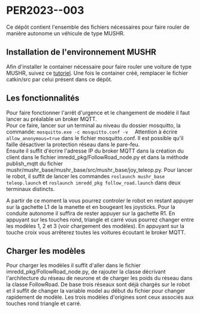 # PER2023--003
Ce dépôt contient l'ensemble des fichiers nécessaires pour faire rouler de manière autonome un véhicule de type MUSHR.

## Installation de l'environnement MUSHR
Afin d'installer le container nécessaire pour faire rouler une voiture de type MUSHR, suivez ce [tutoriel](https://anr-multitrans.github.io/Robot_MuSHR/).
Une fois le container créé, remplacer le fichier catkin/src par celui présent dans ce dépôt.

## Les fonctionnalités
Pour faire fonctionner l'arrêt d'urgence et le changement de modèle il faut lancer au préalable un broker MQTT.  
Pour ce faire, lancer sur un terminal au niveau du dossier mosquitto, la commande: `mosquitto.exe -c mosquitto.conf -v  `
Attention à écrire `allow_anonymous=true` dans le fichier mosquitto.conf. Il est possible qu'il faille désactiver la protection réseau dans le pare-feu.  
Ensuite il suffit d'écrire l'adresse IP du broker MQTT dans la création du client dans le fichier imredd_pkg/FollowRoad_node.py et dans la méthode publish_mqtt du fichier mushr/mushr_base/mushr_base/src/mushr_base/joy_teleop.py.
Pour lancer le robot, il suffit de lancer les commandes `roslaunch mushr_base teleop.launch` et `roslaunch imredd_pkg follow_road.launch` dans deux terminaux distincts.

A partir de ce moment la vous pourrez controler le robot en restant appuyer sur la gachette L1 de la manette et en bougeant les joysticks. Pour la conduite autonome il suffira de rester appuyer sur la gachette R1.
En appuyant sur les touches rond, triangle et carré vous pourrez changer entre les modèles 1, 2 et 3 (voir chargement des modèles). En appuyant sur la touche croix vous arrêterez toutes les voitures écoutant le broker MQTT.

## Charger les modèles
Pour charger les modèles il suffit d'aller dans le fichier imredd_pkg/FollowRoad_node.py, de rajouter la classe décrivant l'architecture du réseau de neurone et de charger les poids du réseau dans la classe FollowRoad. De base trois réseaux sont déjà chargés sur le robot et il suffit de changer la variable model au début du fichier pour changer rapidement de modèle. Les trois modèles d'origines sont ceux associés aux touches rond triangle et carré.
